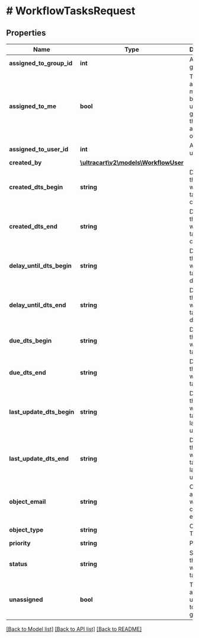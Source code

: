 # # WorkflowTasksRequest

## Properties

Name | Type | Description | Notes
------------ | ------------- | ------------- | -------------
**assigned_to_group_id** | **int** | Assigned to group ID | [optional]
**assigned_to_me** | **bool** | Tasks are assigned to me either by direct user id or a group that the user is a member of | [optional]
**assigned_to_user_id** | **int** | Assigned to user ID | [optional]
**created_by** | [**\ultracart\v2\models\WorkflowUser**](WorkflowUser.md) |  | [optional]
**created_dts_begin** | **string** | Date/time that the workflow task was created | [optional]
**created_dts_end** | **string** | Date/time that the workflow task was created | [optional]
**delay_until_dts_begin** | **string** | Date/time that the workflow task should delay until | [optional]
**delay_until_dts_end** | **string** | Date/time that the workflow task should delay until | [optional]
**due_dts_begin** | **string** | Date/time that the workflow task is due | [optional]
**due_dts_end** | **string** | Date/time that the workflow task is due | [optional]
**last_update_dts_begin** | **string** | Date/time that the workflow task was last updated | [optional]
**last_update_dts_end** | **string** | Date/time that the workflow task was last updated | [optional]
**object_email** | **string** | Object is associated with customer email | [optional]
**object_type** | **string** | Object Type | [optional]
**priority** | **string** | Priority | [optional]
**status** | **string** | Status of the workflow task | [optional]
**unassigned** | **bool** | Tasks that are unassigned to a user or group | [optional]

[[Back to Model list]](../../README.md#models) [[Back to API list]](../../README.md#endpoints) [[Back to README]](../../README.md)
